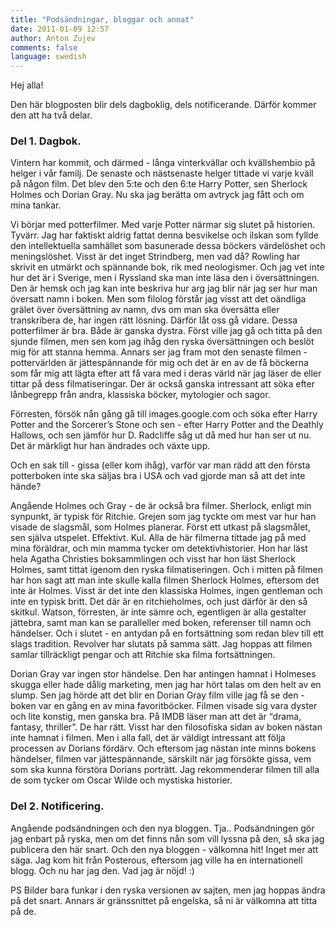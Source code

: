 ```yaml
---
title: "Podsändningar, bloggar och annat"
date: 2011-01-09 12:57
author: Anton Zujev
comments: false
language: swedish
---
```


Hej alla!

Den här blogposten blir dels dagboklig, dels notificerande. Därför kommer den att ha två delar.

### Del 1. Dagbok.

Vintern har kommit, och därmed - långa vinterkvällar och kvällshembio på helger i vår familj. De senaste och nästsenaste helger tittade vi varje kväll på någon film. Det blev den 5:te och den 6:te Harry Potter, sen Sherlock Holmes och Dorian Gray. Nu ska jag berätta om avtryck jag fått och om mina tankar.

Vi börjar med potterfilmer. Med varje Potter närmar sig slutet på historien. Tyvärr. Jag har faktiskt aldrig fattat denna besvikelse och ilskan som fyllde den intellektuella samhället som basunerade dessa böckers värdelöshet och meningslöshet. Visst är det inget Strindberg, men vad då? Rowling har skrivit en utmärkt och spännande bok, rik med neologismer. Och jag vet inte hur det är i Sverige, men i Ryssland ska man inte läsa den i översättningen. Den är hemsk och jag kan inte beskriva hur arg jag blir när jag ser hur man översatt namn i boken. Men som filolog förstår jag visst att det oändliga grälet över översättning av namn, dvs om man ska översätta eller transkribera de, har ingen rätt lösning. Därför låt oss gå vidare. Dessa potterfilmer är bra. Både är ganska dystra. Först ville jag gå och titta på den sjunde filmen, men sen kom jag ihåg den ryska översättningen och beslöt mig för att stanna hemma. Annars ser jag fram mot den senaste filmen - pottervärlden är jättespännande för mig och det är en av de få böckerna som får mig att lägta efter att få vara med i deras värld när jag läser de eller tittar på dess filmatiseringar. Der är också ganska intressant att söka efter lånbegrepp från andra, klassiska böcker, mytologier och sagor.

Förresten, försök nån gång gå till images.google.com och söka efter Harry Potter and the Sorcerer’s Stone och sen - efter Harry Potter and the Deathly Hallows, och sen jämför hur D. Radcliffe såg ut då med hur han ser ut nu. Det är märkligt hur han ändrades och växte upp.

Och en sak till - gissa (eller kom ihåg), varför var man rädd att den första potterboken inte ska säljas bra i USA och vad gjorde man så att det inte hände?

Angående Holmes och Gray - de är också bra filmer. Sherlock, enligt min synpunkt, är typisk för Ritchie. Grejen som jag tyckte om mest var hur han visade de slagsmål, som Holmes planerar. Först ett utkast på slagsmålet, sen själva utspelet. Effektivt. Kul. Alla de här filmerna tittade jag på med mina föräldrar, och min mamma tycker om detektivhistorier. Hon har läst hela Agatha Christies boksammlingen och visst har hon läst Sherlock Holmes, samt tittat igenom den ryska filmatiseringen. Och i mitten på filmen har hon sagt att man inte skulle kalla filmen Sherlock Holmes, eftersom det inte är Holmes. Visst är det inte den klassiska Holmes, ingen gentleman och inte en typisk britt. Det där är en ritchieholmes, och just därför är den så skitkul. Watson, förresten, är inte sämre och, egentligen är alla gestalter jättebra, samt man kan se paralleller med boken, referenser till namn och händelser. Och i slutet - en antydan på en fortsättning som redan blev till ett slags tradition. Revolver har slutats på samma sätt. Jag hoppas att filmen samlar tillräckligt pengar och att Ritchie ska filma fortsättningen.

Dorian Gray var ingen stor händelse. Den har antingen hamnat i Holmeses skugga eller hade dålig marketing, men jag har hört talas om den helt av en slump. Sen jag hörde att det blir en Dorian Gray film ville jag få se den - boken var en gång en av mina favoritböcker. Filmen visade sig vara dyster och lite konstig, men ganska bra. På IMDB läser man att det är “drama, fantasy, thriller”. De har rätt. Visst har den filosofiska sidan av boken nästan inte hamnat i filmen. Men i alla fall, det är väldigt intressant att följa processen av Dorians fördärv. Och eftersom jag nästan inte minns bokens händelser, filmen var jättespännande, särskilt när jag försökte gissa, vem som ska kunna förstöra Dorians porträtt. Jag rekommenderar filmen till alla de som tycker om Oscar Wilde och mystiska historier.

### Del 2. Notificering.

Angående podsändningen och den nya bloggen. Tja.. Podsändningen gör jag enbart på ryska, men om det finns nån som vill lyssna på den, så ska jag publicera den här snart. Och den nya bloggen - välkomna hit! Inget mer att säga. Jag kom hit från Posterous, eftersom jag ville ha en internationell blogg. Och nu har jag den. Vad jag är nöjd! :)

PS Bilder bara funkar i den ryska versionen av sajten, men jag hoppas ändra på det snart. Annars är gränssnittet på engelska, så ni är välkomna att titta på de.